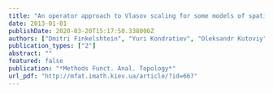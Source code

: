 ```yaml
---
title: "An operator approach to Vlasov scaling for some models of spatial ecology"
date: 2013-01-01
publishDate: 2020-03-20T15:17:50.338000Z
authors: ["Dmitri Finkelshtein", "Yuri Kondratiev", "Oleksandr Kutoviy"]
publication_types: ["2"]
abstract: ""
featured: false
publication: "*Methods Funct. Anal. Topology*"
url_pdf: "http://mfat.imath.kiev.ua/article/?id=667"
---
```


